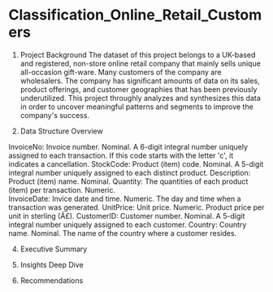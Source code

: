 # Classification_Online_Retail_Customers

1. Project Background
The dataset of this project belongs to a UK-based and registered, non-store online retail company that mainly sells unique all-occasion gift-ware. Many customers of the company are wholesalers.
The company has significant amounts of data on its sales, product offerings, and customer geographies that has been previously underutilized. This project throughly analyzes and synthesizes this data in order to uncover meaningful patterns and segments to improve the company's success.

2. Data Structure Overview

InvoiceNo: Invoice number. Nominal. A 6-digit integral number uniquely assigned to each transaction. If this code starts with the letter 'c', it indicates a cancellation. 
StockCode: Product (item) code. Nominal. A 5-digit integral number uniquely assigned to each distinct product. 
Description: Product (item) name. Nominal. 
Quantity: The quantities of each product (item) per transaction. Numeric.	
InvoiceDate: Invice date and time. Numeric. The day and time when a transaction was generated. 
UnitPrice: Unit price. Numeric. Product price per unit in sterling (Â£). 
CustomerID: Customer number. Nominal. A 5-digit integral number uniquely assigned to each customer. 
Country: Country name. Nominal. The name of the country where a customer resides.


4. Executive Summary

5. Insights Deep Dive

6. Recommendations
